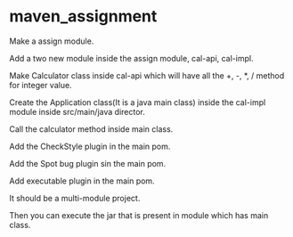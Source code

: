 # maven_assignment

Make a assign module.

Add a two new module inside the assign module, cal-api, cal-impl.

Make Calculator class inside cal-api which will have all the +, -, *, / method for integer value.

Create the Application class(It is a java main class) inside the cal-impl module inside src/main/java director.

Call the calculator method inside main class.

Add the CheckStyle plugin in the main pom.

Add the Spot bug plugin sin the main pom.

Add executable plugin in the main pom.

It should be a multi-module project.

Then you can execute the jar that is present in module which has main class.
